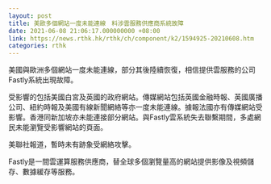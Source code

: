 ```yaml
---
layout: post
title: 美歐多個網站一度未能連線　料涉雲服務供應商系統故障
date: 2021-06-08 21:06:17.000000000 +08:00
link: https://news.rthk.hk/rthk/ch/component/k2/1594925-20210608.htm
categories: rthk
---
```


美國與歐洲多個網站一度未能連線，部分其後陸續恢復，相信提供雲服務的公司Fastly系統出現故障。

受影響的包括美國白宮及英國的政府網站。傳媒網站包括英國金融時報、英國廣播公司、紐約時報及美國有線新聞網絡等亦一度未能連線。據報法國亦有傳媒網站受影響。香港同新加坡亦未能連接部分網站。與Fastly雲系統失去聯繫期間，多處網民未能瀏覽受影響網站的頁面。

美聯社報道，暫時未有跡象受網絡攻擊。

Fastly是一間雲運算服務供應商，替全球多個瀏覽量高的網站提供影像及視頻儲存、數據緩存等服務。
